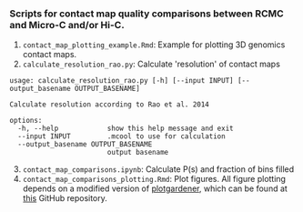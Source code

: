 ### Scripts for contact map quality comparisons between RCMC and Micro-C and/or Hi-C.

1. `contact_map_plotting_example.Rmd`: Example for plotting 3D genomics contact maps. 
2. `calculate_resolution_rao.py`: Calculate 'resolution' of contact maps

```
usage: calculate_resolution_rao.py [-h] [--input INPUT] [--output_basename OUTPUT_BASENAME]

Calculate resolution according to Rao et al. 2014

options:
  -h, --help            show this help message and exit
  --input INPUT         .mcool to use for calculation
  --output_basename OUTPUT_BASENAME
                        output basename
```

3. `contact_map_comparisons.ipynb`: Calculate P(s) and fraction of bins filled
4. `contact_map_comparisons_plotting.Rmd`: Plot figures. All figure plotting depends on a modified version of [plotgardener](https://phanstiellab.github.io/plotgardener/), which can be found at [this](https://github.com/claricehong/plotlandscaper) GitHub repository. 
